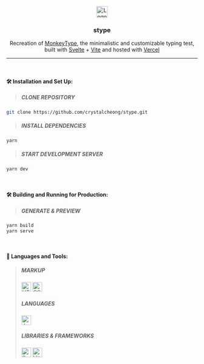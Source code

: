 <div align="center">
  <img alt="Logo" src="https://github.com/crystalcheong/stype/blob/main/public/favicon.ico" width="30" />
</div>
 
<h3 align="center">
  stype
</h3>

<p align="center">
  Recreation of <a href="https://monkeytype.com/" target="_blank">MonkeyType</a>, the minimalistic and customizable typing test, built with <a href="https://svelte.dev/" target="_blank">Svelte</a> + <a href="https://vitejs.dev/" target="_blank">Vite</a> and hosted with <a href="https://vercel.com/" target="_blank">Vercel</a>
</p>

---

<br/>

#### 🛠️ Installation and Set Up:

> ##### CLONE REPOSITORY

```sh
git clone https://github.com/crystalcheong/stype.git
```

> ##### INSTALL DEPENDENCIES

```sh
yarn
```

> ##### START DEVELOPMENT SERVER

```sh
yarn dev
```

<br/>

#### 🛠️ Building and Running for Production:

> ##### GENERATE & PREVIEW

```sh
yarn build
yarn serve
```

<br/>

#### 🧰 Languages and Tools:

> ##### MARKUP
>
> <img alt="HTML5" src="https://img.shields.io/badge/html5%20-%23E34F26.svg?&style=for-the-badge&logo=html5&logoColor=white" height="25"/>
> <img alt="CSS3" src="https://img.shields.io/badge/css3%20-%231572B6.svg?&style=for-the-badge&logo=css3&logoColor=white" height="25"/> 
>
> ##### LANGUAGES
>
> <img alt="JavaScript" src="https://img.shields.io/badge/javascript%20-%23323330.svg?&style=for-the-badge&logo=javascript&logoColor=%23F7DF1E" height="25"/>
>
> ##### LIBRARIES & FRAMEWORKS
>
> <img alt="Svelte" src="https://img.shields.io/badge/Svelte-4A4A55?style=for-the-badge&logo=svelte&logoColor=FF3E00" height="25"/>
> <img alt="Vite" src="https://img.shields.io/badge/Vite-B73BFE?style=for-the-badge&logo=vite&logoColor=FFD62E" height="25"/>
